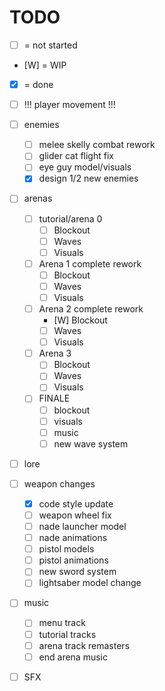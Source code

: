 # TODO

* [ ] = not started
* [W] = WIP
* [X] = done

+ [ ] !!! player movement !!!
+ [ ] enemies
    + [ ] melee skelly combat rework
    + [ ] glider cat flight fix
    + [ ] eye guy model/visuals
    + [X] design 1/2 new enemies
+ [ ] arenas
    + [ ] tutorial/arena 0
        + [ ] Blockout
        + [ ] Waves
        + [ ] Visuals
    + [ ] Arena 1 complete rework
        + [ ] Blockout
        + [ ] Waves
        + [ ] Visuals
    + [ ] Arena 2 complete rework
        + [W] Blockout
        + [ ] Waves
        + [ ] Visuals
    + [ ] Arena 3
        + [ ] Blockout
        + [ ] Waves
        + [ ] Visuals
    + [ ] FINALE
        + [ ] blockout
        + [ ] visuals
        + [ ] music
        + [ ] new wave system
+ [ ] lore
+ [ ] weapon changes
    + [X] code style update
    + [ ] weapon wheel fix
    + [ ] nade launcher model
    + [ ] nade animations
    + [ ] pistol models
    + [ ] pistol animations
    + [ ] new sword system
    + [ ] lightsaber model change
+ [ ] music
    + [ ] menu track
    + [ ] tutorial tracks
    + [ ] arena track remasters
    + [ ] end arena music
+ [ ] SFX
    
